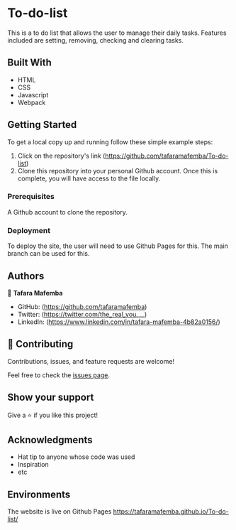 # To-do-list

This is a to do list that allows the user to manage their daily tasks. Features included are setting, removing, checking and clearing tasks.

## Built With

- HTML
- CSS
- Javascript
- Webpack

## Getting Started

To get a local copy up and running follow these simple example steps: 

1. Click on the repository's link (https://github.com/tafaramafemba/To-do-list)
2. Clone this repository into your personal Github account. Once this is complete, you will have access to the file locally.

### Prerequisites
A Github account to clone the repository.

### Deployment
To deploy the site, the user will need to use Github Pages for this. The main branch can be used for this.

## Authors

👤 **Tafara Mafemba**

- GitHub: (https://github.com/tafaramafemba)
- Twitter: (https://twitter.com/the_real_you___)
- LinkedIn: (https://www.linkedin.com/in/tafara-mafemba-4b82a0156/)

## 🤝 Contributing

Contributions, issues, and feature requests are welcome!

Feel free to check the [issues page](../../issues/).

## Show your support

Give a ⭐️ if you like this project!


## Acknowledgments

- Hat tip to anyone whose code was used
- Inspiration
- etc

## Environments
The website is live on Github Pages
https://tafaramafemba.github.io/To-do-list/

 
